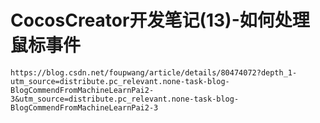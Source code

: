 # CocosCreator开发笔记\(13\)-如何处理鼠标事件

```
https://blog.csdn.net/foupwang/article/details/80474072?depth_1-utm_source=distribute.pc_relevant.none-task-blog-BlogCommendFromMachineLearnPai2-3&utm_source=distribute.pc_relevant.none-task-blog-BlogCommendFromMachineLearnPai2-3
```

```

```



